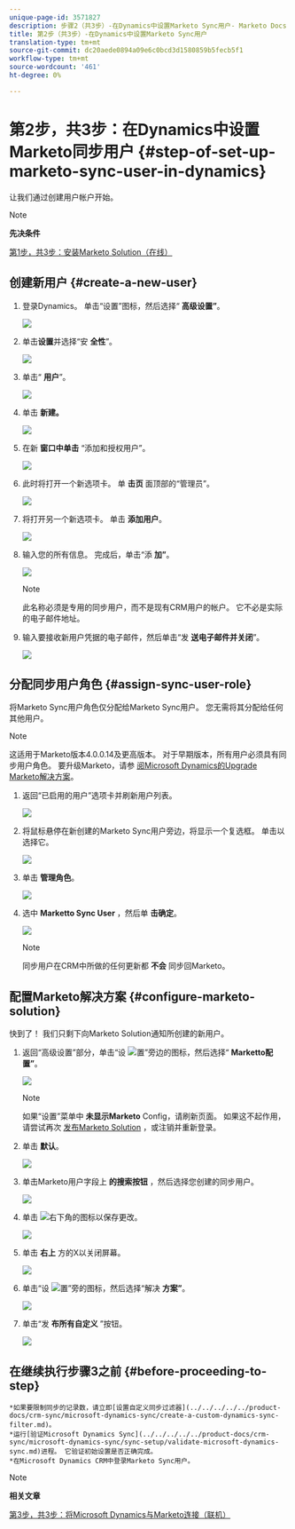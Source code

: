```yaml
---
unique-page-id: 3571827
description: 步骤2（共3步）-在Dynamics中设置Marketo Sync用户- Marketo Docs —— 产品文档
title: 第2步（共3步）-在Dynamics中设置Marketo Sync用户
translation-type: tm+mt
source-git-commit: dc20aede0894a09e6c0bcd3d1580859b5fecb5f1
workflow-type: tm+mt
source-wordcount: '461'
ht-degree: 0%

---
```



# 第2步，共3步：在Dynamics中设置Marketo同步用户 {#step-of-set-up-marketo-sync-user-in-dynamics}

让我们通过创建用户帐户开始。

>[!NOTE]
>
>**先决条件**
>
>[第1步，共3步：安装Marketo Solution（在线）](step-1-of-3-install.md)

## 创建新用户 {#create-a-new-user}

1. 登录Dynamics。 单击“设置”图标，然后选择“ **高级设置”**。

   ![](assets/one.png)

1. 单击**设置**并选择“安 **全性**”。

   ![](assets/two.png)

1. 单击“ **用户**”。

   ![](assets/three.png)

1. 单击 **新建。**

   ![](assets/four.png)

1. 在新 **窗口中单击** “添加和授权用户”。

   ![](assets/five.png)

1. 此时将打开一个新选项卡。 单 **击页** 面顶部的“管理员”。

   ![](assets/six.png)

1. 将打开另一个新选项卡。 单击 **添加用户**。

   ![](assets/seven.png)

1. 输入您的所有信息。 完成后，单击“添 **加”**。

   ![](assets/eight.png)

   >[!NOTE]
   >
   >此名称必须是专用的同步用户，而不是现有CRM用户的帐户。 它不必是实际的电子邮件地址。

1. 输入要接收新用户凭据的电子邮件，然后单击“发 **送电子邮件并关闭**”。

   ![](assets/nine.png)

## 分配同步用户角色 {#assign-sync-user-role}

将Marketo Sync用户角色仅分配给Marketo Sync用户。 您无需将其分配给任何其他用户。

>[!NOTE]
>
>这适用于Marketo版本4.0.0.14及更高版本。 对于早期版本，所有用户必须具有同步用户角色。 要升级Marketo，请参 [阅Microsoft Dynamics的Upgrade Marketo解决方案](../../../../../product-docs/crm-sync/microsoft-dynamics-sync/sync-setup/download-the-marketo-lead-management-solution/upgrade-the-marketo-solution-for-microsoft-dynamics.md)。

1. 返回“已启用的用户”选项卡并刷新用户列表。

   ![](assets/ten.png)

1. 将鼠标悬停在新创建的Marketo Sync用户旁边，将显示一个复选框。 单击以选择它。

   ![](assets/eleven.png)

1. 单击 **管理角色**。

   ![](assets/twelve.png)

1. 选中 **Marketto Sync User** ，然后单 **击确定**。

   ![](assets/thirteen.png)

   >[!NOTE]
   >
   >同步用户在CRM中所做的任何更新都 **不会** 同步回Marketo。

## 配置Marketo解决方案 {#configure-marketo-solution}

快到了！ 我们只剩下向Marketo Solution通知所创建的新用户。

1. 返回“高级设置”部分，单击“设 ![](assets/image2015-5-13-15-3a49-3a19.png)置”旁边的图标，然后选择“ **Marketto配置”**。

   ![](assets/fourteen.png)

   >[!NOTE]
   >
   >如果“设置”菜单中 **未显示Marketo** Config，请刷新页面。 如果这不起作用，请尝试再次 [发布Marketo Solution](https://docs.marketo.com/pages/viewpage.action?pageId=3571822#publish-customizations)[](https://docs.marketo.com/pages/viewpage.action?pageId=3571822#publish-customizations) ，或注销并重新登录。

1. 单击 **默认**。

   ![](assets/fifteen.png)

1. 单击Marketo用户字段上 **的搜索按钮** ，然后选择您创建的同步用户。

   ![](assets/sixteen.png)

1. 单击 ![](assets/image2015-3-13-15-3a10-3a11.png)右下角的图标以保存更改。

   ![](assets/image2015-3-13-15-3a3-3a3.png)

1. 单击 **右上** 方的X以关闭屏幕。

   ![](assets/seventeen.png)

1. 单击“设 ![](assets/image2015-5-13-15-3a49-3a19-1.png)置”旁的图标，然后选择“解决 **方案”**。

   ![](assets/eighteen.png)

1. 单击“发 **布所有自定义** ”按钮。

   ![](assets/nineteen.png)

## 在继续执行步骤3之前 {#before-proceeding-to-step}

    *如果要限制同步的记录数，请立即[设置自定义同步过滤器](../../../../../product-docs/crm-sync/microsoft-dynamics-sync/create-a-custom-dynamics-sync-filter.md)。
    *运行[验证Microsoft Dynamics Sync](../../../../../product-docs/crm-sync/microsoft-dynamics-sync/sync-setup/validate-microsoft-dynamics-sync.md)进程。 它验证初始设置是否正确完成。
    *在Microsoft Dynamics CRM中登录Marketo Sync用户。

>[!NOTE]
>
>**相关文章**
>
>
>[第3步，共3步：将Microsoft Dynamics与Marketo连接（联机）](step-3-of-3-connect.md)

